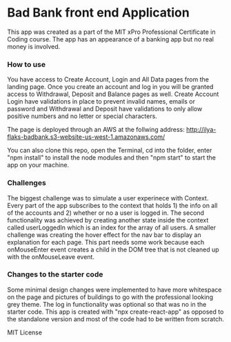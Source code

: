 # Bad Bank front end Application

This app was created as a part of the MIT xPro Professional Certificate in Coding course. The app has an appearance of a banking app but no real money is involved. 

### How to use
You have access to Create Account, Login and All Data pages from the landing page. Once you create an account and log in you will be granted access to Withdrawal, Deposit and Balance pages as well. 
Create Account Login have validations in place to prevent invalid names, emails or password and Withdrawal and Deposit have validations to only allow positive numbers and no letter or special characters. 

The page is deployed through an AWS at the follwing address:
http://ilya-flaks-badbank.s3-website-us-west-1.amazonaws.com/

You can also clone this repo, open the Terminal, cd into the folder, enter "npm install" to install the node modules and then "npm start" to start the app on your machine. 

### Challenges
The biggest challenge was to simulate a user experinece with Context. Every part of the app subscribes to the context that holds 1) the info on all of the accounts and 2) whether or no a user is logged in. The second functionality was achieved by creating another state inside the context called userLoggedIn which is an index for the array of all users. 
A smaller challenge was creating the hover effect for the nav bar to display an explanation for each page. This part needs some work because each onMouseEnter event creates a child in the DOM tree that is not cleaned up with the onMouseLeave event. 

### Changes to the starter code
Some minimal design changes were implemented to have more whitespace on the page and pictures of buildings to go with the professional looking grey theme. The log in functionality was optional so that was no in the starter code. This app is created with "npx create-react-app" as opposed to the standalone version and most of the code had to be written from scratch. 

MIT License

